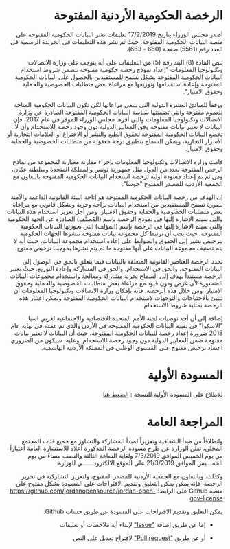 <div dir="rtl">

# الرخصة الحكومية الأردنية المفتوحة

أصدر مجلس الوزراء بتاريخ 17/2/2019 تعليمات نشر البيانات الحكومية المفتوحة على منصة البيانات الحكومية المفتوحة، حيثُ تم نشر هذه التعليمات في الجريدة الرسمية في العدد رقم (5561) صفحة (660 - 663).
 
تنص المادة (8) البند رقم (5) من التعليمات على أنه يتوجب على وزارة الاتصالات وتكنولوجيا المعلومات "إعداد نموذج رخصة حكومية مفتوحة تتضمن شروط استخدام البيانات الحكومية المفتوحة بشكل يسمح للمستفيدين بالحصول على البيانات الحكومية المفتوحة وإعادة استخدامها وتوزيعها مع مراعاة بعض متطلبات الخصوصية والحماية وحقوق الامتياز".
 
ووفقاً للمبادئ العشرة الدولية التي ينبغي مراعاتها لكي تكون البيانات الحكومية المتاحة للعموم مفتوحة والتي تضمنتها سياسة البيانات الحكومية المفتوحة الصادرة عن وزارة الاتصالات وتكنولوجيا المعلومات والتي أقرها مجلس الوزراء الموقر في عام 2017، فإن البيانات لا تعتبر بيانات مفتوحة وفق المعايير الدولية دون وجود رخصة للاستخدام وأن لا تخضع البيانات الحكومية المفتوحة  لحقوق الطبع والنشر أو الاختراع أو العلامات التجارية أو الأسرار التجارية، ويمكن السماح بتطبيق درجة معقولة من متطلبات الخصوصية والحماية وحقوق الامتياز.
 
قامت وزارة الاتصالات وتكنولوجيا المعلومات بإجراء مقارنة معيارية لمجموعة من نماذج الرخص المفتوحة لعدد من الدول مثل جمهورية تونس والمملكة المتحدة وسلطنة عمّان، ومن ثم تم إعداد مسودة أولية لرخصة استخدام البيانات الحكومية المفتوحة بالتعاون مع الجمعية الأردنية للمصدر المفتوح "جوسا".
 
إن الهدف من رخصة البيانات الحكومية المفتوحة هو إتاحة البيئة القانونية الداعمة والآمنة بصورة تسمح للمستفيدين من استخدام البيانات براحة وحرية وبشكل قانوني مع مراعاة بعض متطلبات الخصوصية والحماية وحقوق الامتياز، ومن أجل تعزيز استخدام هذه البيانات والتي سيتم الإشارة إليها في نموذج الرخصة بإسم (المُصنَّف) الصادرة عن الجهة الحكومية والتي سيتم الإشارة إليها في الرخصة بإسم (المؤلِف) التي بحوزتها البيانات الحكومية المفتوحة، حيث يجب أن ترتبط كل مجموعة بيانات مفتوحة تنشرها الجهات الحكومية بترخيص يشير إلى الحقوق والضوابط على إعادة استخدام مجموعة البيانات، حيث أنه لا يتم تصنيف مجموعة البيانات على أنها مفتوحة ما لم يتم نشرها بموجب ترخيص مفتوح.
 
تحدد الرخصة العناصر القانونية المتعلقة بالبيانات فيما يتعلق بالحق في الوصول إلى البيانات المفتوحة، والحق في الاستخدام، والحق في المشاركة وإعادة التوزيع، حيثُ تعتبر الرخصة مستنداً يهدف إلى السماح بحرية مشاركة ومعالجة واستخدام مجموعات البيانات المنشورة لأي غرض ودون قيود مع مراعاة بعض متطلبات الخصوصية والحماية وحقوق الامتياز، ومن خلال هذه الرخصة، فإنه بإمكان وزارة الاتصالات وتكنولوجيا المعلومات أن تتنبئ بالاحتياجات والتوجهات لاستخدام البيانات الحكومية المفتوحة ويمكن اعتبار هذه الرخصة بمثابة شروط الاستخدام.
 
إضافة إلى أن أحد توصيات لجنة الأمم المتحدة الاقتصادية والاجتماعية لغربي اسيا "الاسكوا" في تقييم البيانات الحكومية المفتوحة في الأردن والذي تم عقده في نهاية عام 2018 ضرورة إعداد رخصة للبيانات الحكومية المفتوحة، حيث أن البيانات لا تعتبر بيانات مفتوحة ضمن المعايير الدولية دون وجود رخصة للاستخدام. وعليه، سيكون من الضروري اعتماد ترخيص مفتوح على المستوى الوطني في المملكة الأردنية الهاشمية.

# المسودة الأولية

للاطلاع على المسودة الأولية للنسخة : [الضعط هنا](https://github.com/jordanopensource/jordan-open-gov-license/blob/master/LICENSE.md)

# المراجعة العامة

وانطلاقاً من مبدأ الشفافية وتعزيزاً لمبدأ المشاركة والتشاور مع جميع فئات المجتمع المحلي، تعلن الوزارة عن طرح مسودة الرخصة المذكورة أعلاه للاستشارة العامة اعتباراً من يوم الخميس الموافق 7/3/2019 ولغاية الساعة الثالثة والنصف مساءً من يوم الخمـــيس الموافق 21/3/2019 على الموقع الالكترونـــــــي للوزارة.

وكذلك، وبالتعاون مع الجمعية الأردنية للمصدر المفتوح، ولتعزيز التشاركية في تحرير الرخصة، فإنه يمكن يمكن التعليق وتقديم الاقتراحات على المسودة بشكل مفتوح على منصة Github على الرابط: https://github.com/jordanopensource/jordan-open-gov-license

يمكن التعليق وتقديم الاقتراحات على المسودة عن طريق حساب Github:

+ إما عن طريق إضافة ["Issue"](https://github.com/jordanopensource/jordan-open-gov-license/issues/new) لإبداء أية ملاحظات أو تعليقات

+ أو عن طريق ["Pull request"](https://www.google.com) لاقتراح تعديل على النص

</div>

